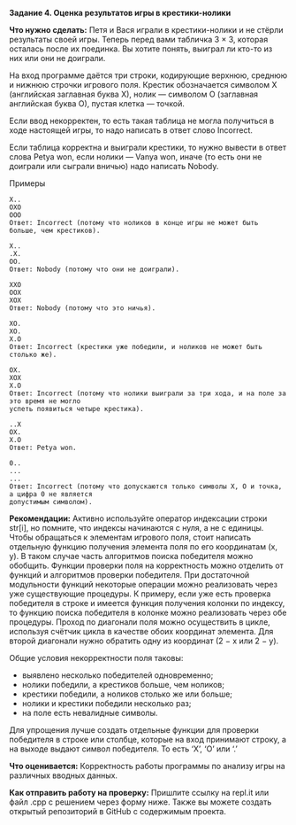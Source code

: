 **Задание 4. Оценка результатов игры в крестики-нолики**

**Что нужно сделать:**
Петя и Вася играли в крестики-нолики и не стёрли результаты своей игры. Теперь перед вами
табличка 3 × 3, которая осталась после их поединка. Вы хотите понять, выиграл ли кто-то из
них или они не доиграли.

На вход программе даётся три строки, кодирующие верхнюю, среднюю и нижнюю строчки игрового поля.
Крестик обозначается символом X (английская заглавная буква X), нолик — символом O (заглавная
английская буква O), пустая клетка — точкой.

Если ввод некорректен, то есть такая таблица не могла получиться в ходе настоящей игры,
то надо написать в ответ слово Incorrect.

Если таблица корректна и выиграли крестики, то нужно вывести в ответ слова Petya won,
если нолики — Vanya won, иначе (то есть они не доиграли или сыграли вничью) надо написать Nobody.

Примеры
```
X..
OXO
OOO
Ответ: Incorrect (потому что ноликов в конце игры не может быть больше, чем крестиков).

X..
.X.
OO.
Ответ: Nobody (потому что они не доиграли).

XXO
OOX
XOX
Ответ: Nobody (потому что это ничья).

XO.
XO.
X.O
Ответ: Incorrect (крестики уже победили, и ноликов не может быть столько же).

OX.
XOX
X.O
Ответ: Incorrect (потому что нолики выиграли за три хода, и на поле за это время не могло
успеть появиться четыре крестика).

..X
OX.
X.O
Ответ: Petya won.

0..
...
...
Ответ: Incorrect (потому что допускаются только символы X, O и точка, а цифра 0 не является
допустимым символом).
```
**Рекомендации:**
Активно используйте оператор индексации строки str[i], но помните, что индексы начинаются с нуля,
а не с единицы.
Чтобы обращаться к элементам игрового поля, стоит написать отдельную функцию получения элемента поля
по его координатам (x, y). В таком случае часть алгоритмов поиска победителя можно обобщить.
Функции проверки поля на корректность можно отделить от функций и алгоритмов проверки победителя.
При достаточной модульности функций некоторые операции можно реализовать через уже существующие
процедуры. К примеру, если уже есть проверка победителя в строке и имеется функция получения колонки
по индексу, то функцию поиска победителя в колонке можно реализовать через обе процедуры.
Проход по диагонали поля можно осуществить в цикле, используя счётчик цикла в качестве
обоих координат элемента. Для второй диагонали нужно обратить одну из координат (2 − x или 2 − y).

Общие условия некорректности поля таковы:

 - выявлено несколько победителей одновременно;
 - нолики победили, а крестиков больше, чем ноликов;
 - крестики победили, а ноликов столько же или больше;
 - нолики и крестики победили несколько раз;
 - на поле есть невалидные символы.
 
Для упрощения лучше создать отдельные функции для проверки победителя в строке или столбце,
которые на вход принимают строку, а на выходе выдают символ победителя. То есть ‘X’, ‘O’ или ‘.’

**Что оценивается:**
Корректность работы программы по анализу игры на различных вводных данных.

**Как отправить работу на проверку:**
Пришлите ссылку на repl.it или файл .срр с решением через форму ниже.
Также вы можете создать открытый репозиторий в GitHub с содержимым проекта.